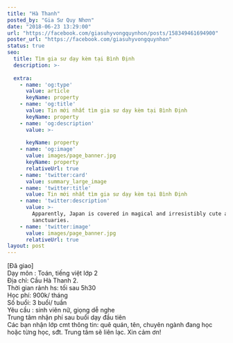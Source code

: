 ```yaml
---
title: "Hà Thanh"
posted_by: "Gia Sư Quy Nhơn"
date: "2018-06-23 13:29:00"
url: "https://facebook.com/giasuhyvongquynhon/posts/158349461694900"
poster_url: "https://facebook.com/giasuhyvongquynhon"
status: true
seo:
  title: Tìm gia sư dạy kèm tại Bình Định
  description: >-
    
  extra:
    - name: 'og:type'
      value: article
      keyName: property
    - name: 'og:title'
      value: Tin mới nhất tìm gia sư dạy kèm tại Bình Định
      keyName: property
    - name: 'og:description'
      value: >-
        
      keyName: property
    - name: 'og:image'
      value: images/page_banner.jpg
      keyName: property
      relativeUrl: true
    - name: 'twitter:card'
      value: summary_large_image
    - name: 'twitter:title'
      value: Tin mới nhất tìm gia sư dạy kèm tại Bình Định
    - name: 'twitter:description'
      value: >-
        Apparently, Japan is covered in magical and irresistibly cute animal
        sanctuaries.
    - name: 'twitter:image'
      value: images/page_banner.jpg
      relativeUrl: true
layout: post
---
```

[Đã giao]<br>Dạy môn : Toán, tiếng việt lớp 2<br>Địa chỉ: Cầu Hà Thanh 2.<br>Thời gian rảnh hs: tối sau 5h30<br>Học phí: 900k/ tháng<br>Số buổi: 3 buổi/ tuần<br>Yêu cầu : sinh viên nữ, giọng dễ nghe<br>Trung tâm nhận phí sau buổi dạy đầu tiên<br>Các bạn nhận lớp cmt thông tin: quê quán, tên, chuyên ngành đang học hoặc từng học, sđt. Trung tâm sẽ liên lạc. Xin cảm ơn!
